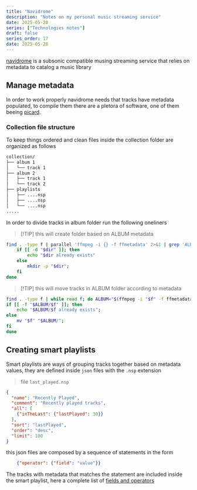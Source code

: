 ```yaml
---
title: "Navidrome"
description: "Notes on my personal music streaming service"
date: 2025-05-28
series: ["Technologies notes"]
draft: false
series_order: 17
date: 2025-05-28
---
```


 [navidrome](https://www.navidrome.org/) is a subsonic compatible musing streaming service that relies on metadata to catalog a music library

## Manage metadata

In order to work properly navidrome needs that tracks have metadata populated, to compile them there are a pletora of software, one of them beeing [picard](https://picard.musicbrainz.org/).

### Collection file structure

To keep things ordered and clean files inside the collection folder are organized as follows

```txt
collection/
├── album 1
│   └── track 1
├── album 2
│   ├── track 1
│   └── track 2
├── playlists
│   ├── ....nsp
│   ├── ....nsp
│   └── ....nsp
.....
```

In order to divide tracks in album folder run the following oneliners

>[!TIP] this will create folder based on ALBUM metadata
```bash
find . -type f | parallel 'ffmpeg -i {} -f ffmetadata' 2>&1 | grep 'ALBUM ' |awk -F':' '{$1=""; print $0}' | while read dir; do
    if [[ -d "$dir" ]]; then
        echo "$dir already exists"
    else
        mkdir -p "$dir";
    fi
done
```

>[!TIP] this will move tracks in ALBUM folder according to metadata
```bash
find . -type f | while read f; do ALBUM="$(ffmpeg -i "$f" -f ffmetadata 2>&1 | grep 'ALBUM ' | awk -F':' '{$1="";print $0}' | awk '{$1=$1;print}')";
if [[ -f "$ALBUM/$f" ]]; then
    echo "$ALBUM/$f already exists";
else
    mv "$f" "$ALBUM/";
fi
done
```

## Creating smart playlists

Smart playlists are ways of grouping tracks together based on metadata values, they are defined inside `json` files with the `.nsp` extension

>file `last_played.nsp`
```json
{
  "name": "Recently Played",
  "comment": "Recently played tracks",
  "all": [
    {"inTheLast": {"lastPlayed": 30}}
  ],
  "sort": "lastPlayed",
  "order": "desc",
  "limit": 100
}
```

this json files are composed by a sequence of statements in the form

```json
    {"operator": {"field": "value"}}
```

The tracks with metadata that matches the statement are included inside the smart playlist, here a complete list of [fields and operators](https://www.navidrome.org/docs/usage/smartplaylists/#additional-resources)
